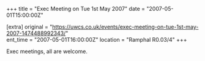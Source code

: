 +++
title = "Exec Meeting on Tue 1st May 2007"
date = "2007-05-01T15:00:00Z"

[extra]
original = "https://uwcs.co.uk/events/exec-meeting-on-tue-1st-may-2007-1474488992343/"    
ent_time = "2007-05-01T16:00:00Z"
location = "Ramphal R0.03/4"
+++

Exec meetings, all are welcome.

